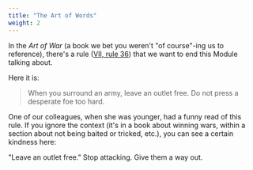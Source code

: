 ```yaml
---
title: "The Art of Words"
weight: 2
---
```


In the _Art of War_ (a book we bet you weren't "of course"-ing us to reference), there's a rule ([VII, rule 36](http://classics.mit.edu/Tzu/artwar.html)) that we want to end this Module talking about.

Here it is:

> When you surround an army, leave an outlet free. Do not press a desperate foe too hard.

One of our colleagues, when she was younger, had a funny read of this rule. If you ignore the context (it's in a book about winning wars, within a section about not being baited or tricked, etc.), you can see a certain kindness here:

"Leave an outlet free." Stop attacking. Give them a way out.
